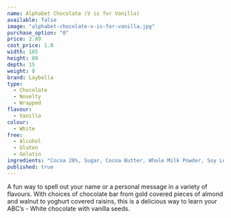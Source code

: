 ```yaml
---
name: Alphabet Chocolate (V is for Vanilla)
available: false
image: "alphabet-chocolate-v-is-for-vanilla.jpg"
purchase_option: "0"
price: 2.89
cost_price: 1.8
width: 165
height: 80
depth: 15
weight: 0
brand: Laybella
type: 
  - Chocolate
  - Novelty
  - Wrapped
flavour: 
  - Vanilla
colour: 
  - White
free: 
  - Alcohol
  - Gluten
  - Gelatin
ingredients: "Cocoa 28%, Sugar, Cocoa Butter, Whole Milk Powder, Soy Lecithin, Flavouring: Natural Vanilla, Emulsifier, Fructose Syrup, Flavouring Preparation (Vanilla Extract), Exhausted Vanilla Seeds"
published: true
---
```


A fun way to spell out your name or a personal message in a variety of flavours. With choices of chocolate bar from gold covered pieces of almond and walnut to yoghurt covered raisins, this is a delicious way to learn your ABC’s - White chocolate with vanilla seeds.
